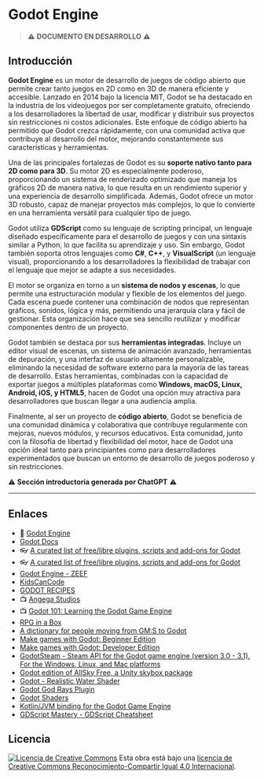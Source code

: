 # Godot Engine

> :warning: **DOCUMENTO EN DESARROLLO** :warning:

## Introducción

**Godot Engine** es un motor de desarrollo de juegos de código abierto que permite crear tanto juegos en 2D como en 3D de manera eficiente y accesible. Lanzado en 2014 bajo la licencia MIT, Godot se ha destacado en la industria de los videojuegos por ser completamente gratuito, ofreciendo a los desarrolladores la libertad de usar, modificar y distribuir sus proyectos sin restricciones ni costos adicionales. Este enfoque de código abierto ha permitido que Godot crezca rápidamente, con una comunidad activa que contribuye al desarrollo del motor, mejorando constantemente sus características y herramientas.

Una de las principales fortalezas de Godot es su **soporte nativo tanto para 2D como para 3D**. Su motor 2D es especialmente poderoso, proporcionando un sistema de renderizado optimizado que maneja los gráficos 2D de manera nativa, lo que resulta en un rendimiento superior y una experiencia de desarrollo simplificada. Además, Godot ofrece un motor 3D robusto, capaz de manejar proyectos más complejos, lo que lo convierte en una herramienta versátil para cualquier tipo de juego.

Godot utiliza **GDScript** como su lenguaje de scripting principal, un lenguaje diseñado específicamente para el desarrollo de juegos y con una sintaxis similar a Python, lo que facilita su aprendizaje y uso. Sin embargo, Godot también soporta otros lenguajes como **C#**, **C++**, y **VisualScript** (un lenguaje visual), proporcionando a los desarrolladores la flexibilidad de trabajar con el lenguaje que mejor se adapte a sus necesidades.

El motor se organiza en torno a un **sistema de nodos y escenas**, lo que permite una estructuración modular y flexible de los elementos del juego. Cada escena puede contener una combinación de nodos que representan gráficos, sonidos, lógica y más, permitiendo una jerarquía clara y fácil de gestionar. Esta organización hace que sea sencillo reutilizar y modificar componentes dentro de un proyecto.

Godot también se destaca por sus **herramientas integradas**. Incluye un editor visual de escenas, un sistema de animación avanzado, herramientas de depuración, y una interfaz de usuario altamente personalizable, eliminando la necesidad de software externo para la mayoría de las tareas de desarrollo. Estas herramientas, combinadas con la capacidad de exportar juegos a múltiples plataformas como **Windows, macOS, Linux, Android, iOS, y HTML5**, hacen de Godot una opción muy atractiva para desarrolladores que buscan llegar a una audiencia amplia.

Finalmente, al ser un proyecto de **código abierto**, Godot se beneficia de una comunidad dinámica y colaborativa que contribuye regularmente con mejoras, nuevos módulos, y recursos educativos. Esta comunidad, junto con la filosofía de libertad y flexibilidad del motor, hace de Godot una opción ideal tanto para principiantes como para desarrolladores experimentados que buscan un entorno de desarrollo de juegos poderoso y sin restricciones.

:warning: **Sección introductoria generada por ChatGPT** :warning:

---

## Enlaces

- 🔸 [Godot Engine](https://godotengine.org/)
- [Godot Docs](http://docs.godotengine.org/en/stable/)
- 👓 [A curated list of free/libre plugins, scripts and add-ons for Godot](https://github.com/Calinou/awesome-godot)
- 👓 [A curated list of free/libre plugins, scripts and add-ons for Godot](https://github.com/godotengine/awesome-godot)
- [Godot Engine - ZEEF](https://godot-engine.zeef.com/andre.antonio.schmitz)
- [KidsCanCode](http://kidscancode.org/blog/)
- [GODOT RECIPES](http://kidscancode.org/godot_recipes/)
- 📺 [Angega Studios](https://www.youtube.com/channel/UChv-gaPlKNROf6iMDhxIpUA/videos?view=0&sort=dd&shelf_id=1)
- 📺 [Godot 101: Learning the Godot Game Engine](https://www.youtube.com/playlist?list=PLsk-HSGFjnaFISfGRTXxp65FXOa9UkYc5)
- [RPG in a Box](http://www.rpginabox.com/)
- [A dictionary for people moving from GM:S to Godot](https://github.com/coppolaemilio/gamemaker-godot-dictionary)
- [Make games with Godot: Beginner Edition](https://www.gdquest.com/docs/guides/learn-godot/beginner/)
- [Make games with Godot: Developer Edition](https://www.gdquest.com/docs/guides/learn-godot/developer/)
- [GodotSteam - Steam API for the Godot game engine (version 3.0 - 3.1). For the Windows, Linux, and Mac platforms](https://github.com/Gramps/GodotSteam)
- [Godot edition of AllSky Free, a Unity skybox package](https://github.com/rpgwhitelock/AllSkyFree_Godot)
- [Godot - Realistic Water Shader](https://github.com/godot-extended-libraries/godot-realistic-water)
- [Godot God Rays Plugin](https://github.com/SIsilicon/Godot-God-Rays-Plugin)
- [Godot Shaders](https://godotshaders.com/)
- [Kotlin/JVM binding for the Godot Game Engine](https://github.com/utopia-rise/godot-kotlin-jvm)
- [GDScript Mastery - GDScript Cheatsheet](https://dev.to/godot/gdscript-cheatsheet-5ghe)

## Licencia

[![Licencia de Creative Commons](https://i.creativecommons.org/l/by-sa/4.0/80x15.png)](http://creativecommons.org/licenses/by-sa/4.0/)
Esta obra está bajo una [licencia de Creative Commons Reconocimiento-Compartir Igual 4.0 Internacional](http://creativecommons.org/licenses/by-sa/4.0/).
